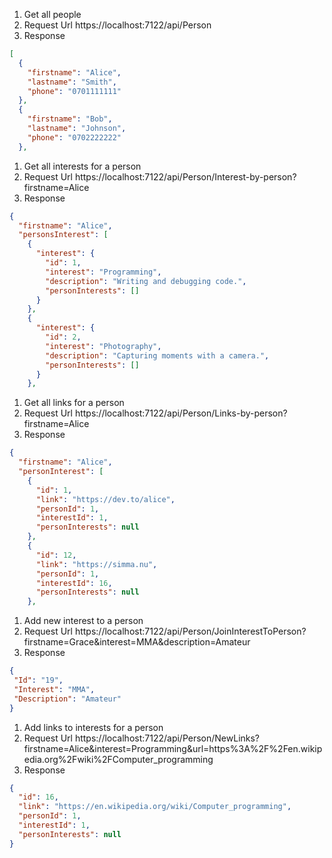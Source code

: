 1. Get all people
2. Request Url https://localhost:7122/api/Person
3. Response
```json
[
  {
    "firstname": "Alice",
    "lastname": "Smith",
    "phone": "0701111111"
  },
  {
    "firstname": "Bob",
    "lastname": "Johnson",
    "phone": "0702222222"
  },
```
1. Get all interests for a person
2. Request Url https://localhost:7122/api/Person/Interest-by-person?firstname=Alice
3. Response
```json
{
  "firstname": "Alice",
  "personsInterest": [
    {
      "interest": {
        "id": 1,
        "interest": "Programming",
        "description": "Writing and debugging code.",
        "personInterests": []
      }
    },
    {
      "interest": {
        "id": 2,
        "interest": "Photography",
        "description": "Capturing moments with a camera.",
        "personInterests": []
      }
    },
```
1. Get all links for a person
2. Request Url https://localhost:7122/api/Person/Links-by-person?firstname=Alice
3. Response
```json
{
  "firstname": "Alice",
  "personInterest": [
    {
      "id": 1,
      "link": "https://dev.to/alice",
      "personId": 1,
      "interestId": 1,
      "personInterests": null
    },
    {
      "id": 12,
      "link": "https://simma.nu",
      "personId": 1,
      "interestId": 16,
      "personInterests": null
    },
```
1. Add new interest to a person
2. Request Url https://localhost:7122/api/Person/JoinInterestToPerson?firstname=Grace&interest=MMA&description=Amateur
3. Response
```json
{
 "Id": "19",
 "Interest": "MMA",
 "Description": "Amateur"
}
```
1. Add links to interests for a person
2. Request Url https://localhost:7122/api/Person/NewLinks?firstname=Alice&interest=Programming&url=https%3A%2F%2Fen.wikipedia.org%2Fwiki%2FComputer_programming
3. Response
```json
{
  "id": 16,
  "link": "https://en.wikipedia.org/wiki/Computer_programming",
  "personId": 1,
  "interestId": 1,
  "personInterests": null
}


